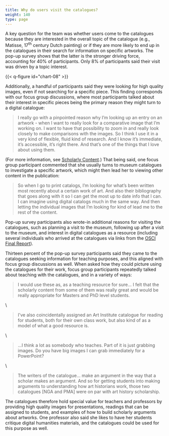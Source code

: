 ```yaml
---
title: Why do users visit the catalogues?
weight: 140
type: page
---
```


A key question for the team was whether users come to the catalogues because they are interested in the overall topic of the catalogue (e.g., Matisse, 17<sup>th</sup> century Dutch painting) or if they are more likely to end up in the catalogues in their search for information on specific artworks. The pop-up survey shows that the latter is the stronger driving force, accounting for 40% of participants. Only 8% of participants said their visit was driven by a topic interest.

{{< q-figure id="chart-08" >}}

Additionally, a handful of participants said they were looking for high quality images, even if not searching for a specific piece. This finding corresponds with our focus group discussions, where most participants talked about their interest in specific pieces being the primary reason they might turn to a digital catalogue:

> I really go with a pinpointed reason why I’m looking up an entry on an artwork - when I want to really look for a comparative image that I’m working on. I want to have that possibility to zoom in and really look closely to make comparisons with the images. So I think I use it in a very kind of flexible, fluid kind of research. And I know it’s immediate, it’s accessible, it’s right there. And that’s one of the things that I love about using them.

(For more information, see [Scholarly Content](#what-kinds-of-content-and-information-are-most-useful-to-users).) That being said, one focus group participant commented that she usually turns to museum catalogues to investigate a specific artwork, which might then lead her to viewing other content in the publication:

> So when I go to print catalogs, I’m looking for what’s been written most recently about a certain work of art. And also their bibliography that goes along with it so I can get the most up to date info that I can. I can imagine using digital catalogs much in the same way. And then letting the individual images that I’m looking for kind of lead me to the rest of the content.

Pop-up survey participants also wrote-in additional reasons for visiting the catalogues, such as planning a visit to the museum, following up after a visit to the museum, and interest in digital catalogues as a resource (including several individuals who arrived at the catalogues via links from the [OSCI Final Report](https://www.getty.edu/publications/osci-report/)).

Thirteen percent of the pop-up survey participants said they came to the catalogues seeking information for teaching purposes, and this aligned with focus group discussions as well. When asked how they could picture using the catalogues for their work, focus group participants repeatedly talked about teaching with the catalogues, and in a variety of ways:

> I would use these as, as a teaching resource for sure... I felt that the scholarly content from some of them was really great and would be really appropriate for Masters and PhD level students.

\

> I've also coincidentally assigned an Art Institute catalogue for reading for students, both for their own class work, but also kind of as a model of what a good resource is.

\

> ...I think a lot as somebody who teaches. Part of it is just grabbing images. Do you have big images I can grab immediately for a PowerPoint?

\

> The writers of the catalogue... make an argument in the way that a scholar makes an argument. And so for getting students into making arguments to understanding how art historians work, those two catalogues \[NGA and PMA\] were on par with art history scholarship.

The catalogues therefore hold special value for teachers and professors by providing high quality images for presentations, readings that can be assigned to students, and examples of how to build scholarly arguments about artworks. One professor also said she likes to have her students critique digital humanities materials, and the catalogues could be used for this purpose as well.